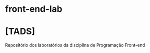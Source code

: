 # front-end-lab
<h1>[TADS]</h1>
Repositório dos laboratórios da disciplina de Programação Front-end
